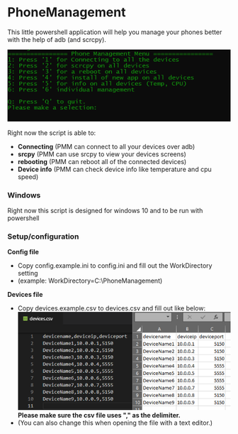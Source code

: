 # PhoneManagement
This little powershell application will help you manage your phones better with the help of adb (and scrcpy).

![screenshot](assets/menu.png)

Right now the script is able to:

 - **Connecting** (PMM can connect to all your devices over adb)
 - **srcpy** (PMM can use srcpy to view your devices screens)
 - **rebooting** (PMM can reboot all of the connected devices)
 - **Device info** (PMM can check device info like temperature and cpu speed)

 ### Windows
 Right now this script is designed for windows 10 and to be run with powershell

 ### Setup/configuration
 **Config file**  
 - Copy config.example.ini to config.ini and fill out the WorkDirectory setting
 - (example: WorkDirectory=C:\PhoneManagement)

 **Devices file**  
 - Copy devices.example.csv to devices.csv and fill out like below:
 ![screenshot](assets/devices.png)  
 **Please make sure the csv file uses "," as the delimiter.**  
 - (You can also change this when opening the file with a text editor.)